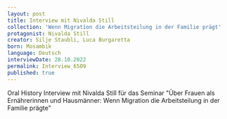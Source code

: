 ```yaml
---
layout: post
title: Interview mit Nivalda Still
collection: 'Wenn Migration die Arbeitsteilung in der Familie prägt'
protagonist: Nivalda Still
creator: Silje Staubli, Luca Burgaretta
born: Mosambik
language: Deutsch
interviewDate: 28.10.2022
permalink: Interview_6509
published: true
---
```

Oral History Interview mit Nivalda Still für das Seminar "Über Frauen als Ernährerinnen und Hausmänner: Wenn Migration die Arbeitsteilung in der Familie prägte"